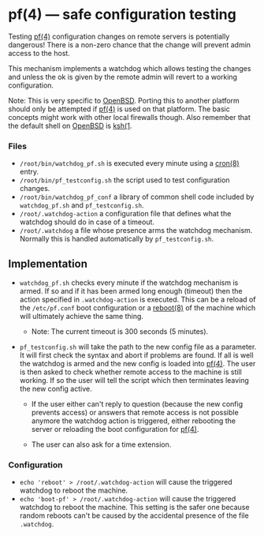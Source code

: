 # pf(4) — safe configuration testing

Testing [pf(4)](https://man.openbsd.org/pf) configuration changes on remote servers is potentially dangerous! There is a non-zero chance that the change will prevent admin access to the host.

This mechanism implements a watchdog which allows testing the changes and unless the ok is given by the remote admin will revert to a working configuration.

Note: This is very specific to [OpenBSD](https://openbsd.org). Porting this to another platform should only be attempted if [pf(4)](https://man.openbsd.org/pf) is used on that platform. The basic concepts might work with other local firewalls though. Also remember that the default shell on [OpenBSD](https://openbsd.org) is [ksh(1](https://man.openbsd.org/ksh).


### Files

- `/root/bin/watchdog_pf.sh` is executed every minute using a [cron(8)](https://man.openbsd.org/cron) entry.
- `/root/bin/pf_testconfig.sh` the script used to test configuration changes.
- `/root/bin/watchdog_pf_conf` a library of common shell code included by `watchdog_pf.sh` and `pf_testconfig.sh`.
- `/root/.watchdog-action` a configuration file that defines what the watchdog should do in case of a timeout.
- `/root/.watchdog` a file whose presence arms the watchdog mechanism. Normally this is handled automatically by `pf_testconfig.sh`.


## Implementation

- `watchdog_pf.sh` checks every minute if the watchdog mechanism is armed. If so and if it has been armed long enough (timeout) then the action specified in `.watchdog-action` is executed. This can be a reload of the `/etc/pf.conf` boot configuration or a [reboot(8)](https://man.openbsd.org/reboot) of the machine which will ultimately achieve the same thing.

  - Note: The current timeout is 300 seconds (5 minutes).

- `pf_testconfig.sh` will take the path to the new config file as a parameter. It will first check the syntax and abort if problems are found. If all is well the watchdog is armed and the new config is loaded into [pf(4)](https://man.openbsd.org/pf). The user is then asked to check whether remote access to the machine is still working. If so the user will tell the script which then terminates leaving the new config active.

  - If the user either can't reply to question (because the new config prevents access) or answers that remote access is not possible anymore the watchdog action is triggered, either rebooting the server or reloading the boot configuration for [pf(4)](https://man.openbsd.org/pf).

  - The user can also ask for a time extension.


### Configuration

- ```echo 'reboot' > /root/.watchdog-action``` will cause the triggered watchdog to reboot the machine.
- ```echo 'boot-pf' > /root/.watchdog-action``` will cause the triggered watchdog to reboot the machine. This setting is the safer one because random reboots can't be caused by the accidental presence of the file `.watchdog`.
